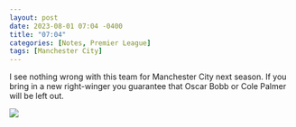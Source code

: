 ```yaml
---
layout: post
date: 2023-08-01 07:04 -0400
title: "07:04"
categories: [Notes, Premier League]
tags: [Manchester City]
---
```


I see nothing wrong with this team for Manchester City next season. If you bring in a new right-winger you guarantee that Oscar Bobb or Cole Palmer will be left out. 

![](https://i.imgur.com/ASJNxXl.jpg)


